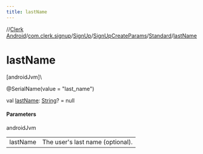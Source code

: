 ```yaml
---
title: lastName
---
```

//[Clerk Android](../../../../../index.html)/[com.clerk.signup](../../../index.html)/[SignUp](../../index.html)/[SignUpCreateParams](../index.html)/[Standard](index.html)/[lastName](last-name.html)



# lastName



[androidJvm]\




@SerialName(value = &quot;last_name&quot;)



val [lastName](last-name.html): [String](https://kotlinlang.org/api/latest/jvm/stdlib/kotlin-stdlib/kotlin/-string/index.html)? = null



#### Parameters


androidJvm

| | |
|---|---|
| lastName | The user's last name (optional). |




